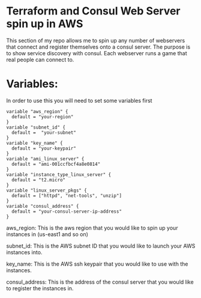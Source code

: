 # Terraform and Consul Web Server spin up in AWS

This section of my repo allows me to spin up any number of webservers that connect and register themselves onto a consul server.
The purpose is to show service discovery with consul.
Each webserver runs a game that real people can connect to.

# Variables:

In order to use this you will need to set some variables first

```
variable "aws_region" {
  default = "your-region"
}
variable "subnet_id" {
  default =  "your-subnet"
}
variable "key_name" {
  default = "your-keypair"
}
variable "ami_linux_server" {
  default = "ami-001ccfbcf4a8e0814"
}
variable "instance_type_linux_server" {
  default = "t2.micro"
}
variable "linux_server_pkgs" {
  default = ["httpd", "net-tools", "unzip"]
}
variable "consul_address" {
  default = "your-consul-server-ip-address"
}
```

aws_region: This is the aws region that you would like to spin up your instances in (us-east1 and so on)

subnet_id: This is the AWS subnet ID that you would like to launch your AWS instances into.

key_name: This is the AWS ssh keypair that you would like to use with the instances.

consul_address: This is the address of the consul server that you would like to register the instances in.
